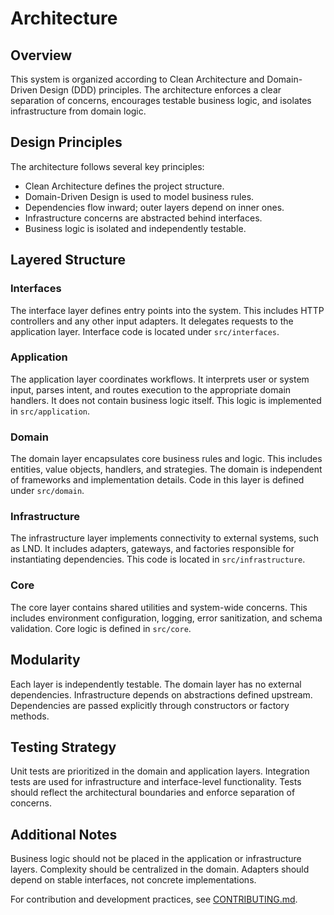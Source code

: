 # Architecture

## Overview

This system is organized according to Clean Architecture and Domain-Driven Design (DDD) principles. The architecture enforces a clear separation of concerns, encourages testable business logic, and isolates infrastructure from domain logic.

## Design Principles

The architecture follows several key principles:

- Clean Architecture defines the project structure.
- Domain-Driven Design is used to model business rules.
- Dependencies flow inward; outer layers depend on inner ones.
- Infrastructure concerns are abstracted behind interfaces.
- Business logic is isolated and independently testable.

## Layered Structure

### Interfaces

The interface layer defines entry points into the system. This includes HTTP controllers and any other input adapters. It delegates requests to the application layer. Interface code is located under `src/interfaces`.

### Application

The application layer coordinates workflows. It interprets user or system input, parses intent, and routes execution to the appropriate domain handlers. It does not contain business logic itself. This logic is implemented in `src/application`.

### Domain

The domain layer encapsulates core business rules and logic. This includes entities, value objects, handlers, and strategies. The domain is independent of frameworks and implementation details. Code in this layer is defined under `src/domain`.

### Infrastructure

The infrastructure layer implements connectivity to external systems, such as LND. It includes adapters, gateways, and factories responsible for instantiating dependencies. This code is located in `src/infrastructure`.

### Core

The core layer contains shared utilities and system-wide concerns. This includes environment configuration, logging, error sanitization, and schema validation. Core logic is defined in `src/core`.

## Modularity

Each layer is independently testable. The domain layer has no external dependencies. Infrastructure depends on abstractions defined upstream. Dependencies are passed explicitly through constructors or factory methods.

## Testing Strategy

Unit tests are prioritized in the domain and application layers. Integration tests are used for infrastructure and interface-level functionality. Tests should reflect the architectural boundaries and enforce separation of concerns.

## Additional Notes

Business logic should not be placed in the application or infrastructure layers. Complexity should be centralized in the domain. Adapters should depend on stable interfaces, not concrete implementations.

For contribution and development practices, see [CONTRIBUTING.md](./CONTRIBUTING.md).
